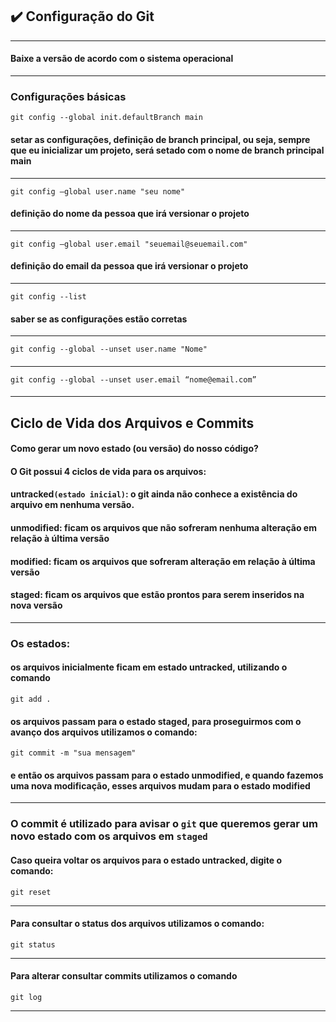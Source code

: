 ## ✔️ **Configuração** do **Git**
___
#### Baixe a versão de acordo com o sistema operacional
___

### Configurações básicas

```git
git config --global init.defaultBranch main
```
#### setar as configurações, definição de  **branch** principal, ou seja, sempre que eu inicializar um projeto, será setado com o nome de branch principal **main**
___


```git
git config –global user.name "seu nome"
```
#### definição do **nome** da pessoa que irá versionar o projeto
___

```git
git config –global user.email "seuemail@seuemail.com"

```
#### definição do **email** da pessoa que irá versionar o projeto
___

```git
git config --list
```
#### saber se as configurações estão corretas
___
```git
git config --global --unset user.name "Nome"
```
#### 
___
```git
git config --global --unset user.email “nome@email.com”
```
#### 
___
## Ciclo de Vida dos Arquivos e Commits

#### Como gerar um novo estado (ou versão) do nosso código?
#### O Git possui 4 ciclos de vida para os arquivos:
#### **untracked**`(estado inicial)`: o git ainda não conhece a existência do arquivo em nenhuma versão.
#### **unmodified**: ficam os arquivos que não sofreram nenhuma alteração em relação à última versão
#### **modified**: ficam os arquivos que sofreram alteração em relação à última versão
#### **staged**: ficam os arquivos que estão prontos para serem inseridos na nova versão
___

### Os estados:
#### os arquivos inicialmente ficam em estado **untracked**, utilizando o comando 
```git
git add .
```
#### os arquivos passam para o estado **staged**, para proseguirmos com o avanço dos arquivos utilizamos o comando:
```git
git commit -m "sua mensagem"
```
#### e então os arquivos passam para o estado **unmodified**, e quando fazemos uma nova modificação, esses arquivos mudam para o estado **modified**
___

### O **commit** é utilizado para avisar o `git` que queremos gerar um novo estado com os arquivos em **`staged`**

#### Caso queira voltar os arquivos para o estado **untracked**, digite o comando:
```git
git reset
```
___
#### Para consultar o status dos arquivos utilizamos o comando:
```git
git status
```
___
#### Para alterar consultar commits utilizamos o comando
```git
git log
```
___